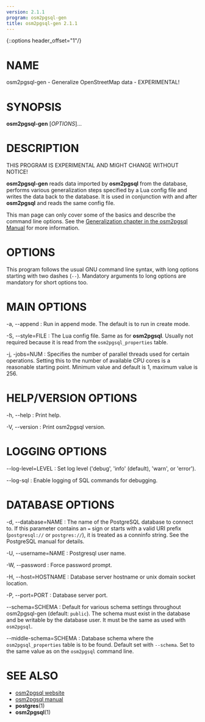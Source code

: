 ```yaml
---
version: 2.1.1
program: osm2pgsql-gen
title: osm2pgsql-gen 2.1.1
---
```

{::options header_offset="1"/}

# NAME

osm2pgsql-gen - Generalize OpenStreetMap data - EXPERIMENTAL!

# SYNOPSIS

**osm2pgsql-gen** \[*OPTIONS*\]...

# DESCRIPTION

THIS PROGRAM IS EXPERIMENTAL AND MIGHT CHANGE WITHOUT NOTICE!

**osm2pgsql-gen** reads data imported by **osm2pgsql** from the database,
performs various generalization steps specified by a Lua config file and
writes the data back to the database. It is used in conjunction with and
after **osm2pgsql** and reads the same config file.

This man page can only cover some of the basics and describe the command line
options. See the [Generalization chapter in the osm2pgsql
Manual](https://osm2pgsql.org/doc/manual.html#generalization) for more
information.

# OPTIONS

This program follows the usual GNU command line syntax, with long options
starting with two dashes (`--`). Mandatory arguments to long options are
mandatory for short options too.

# MAIN OPTIONS

-a, \--append
:   Run in append mode. The default is to run in create mode.

-S, \--style=FILE
:   The Lua config file. Same as for **osm2pgsql**. Usually not required
    because it is read from the `osm2pgsql_properties` table.

-j, \-jobs=NUM
:   Specifies the number of parallel threads used for certain operations.
    Setting this to the number of available CPU cores is a reasonable starting
    point. Minimum value and default is 1, maximum value is 256.

# HELP/VERSION OPTIONS

-h, \--help
:   Print help.

-V, \--version
:   Print osm2pgsql version.

# LOGGING OPTIONS

\--log-level=LEVEL
:   Set log level ('debug', 'info' (default), 'warn', or 'error').

\--log-sql
:   Enable logging of SQL commands for debugging.

# DATABASE OPTIONS

-d, \--database=NAME
:   The name of the PostgreSQL database to connect to. If this parameter
    contains an `=` sign or starts with a valid URI prefix (`postgresql://` or
    `postgres://`), it is treated as a conninfo string. See the PostgreSQL
    manual for details.

-U, \--username=NAME
:   Postgresql user name.

-W, \--password
:   Force password prompt.

-H, \--host=HOSTNAME
:   Database server hostname or unix domain socket location.

-P, \--port=PORT
:   Database server port.

\--schema=SCHEMA
:   Default for various schema settings throughout osm2pgsql-gen
    (default: `public`). The schema must exist in the database and be writable
    by the database user. It must be the same as used with `osm2pgsql`.

\--middle-schema=SCHEMA
:   Database schema where the `osm2pgsql_properties` table is to be found.
    Default set with `--schema`. Set to the same value as on the `osm2pgsql`
    command line.

# SEE ALSO

* [osm2pgsql website](https://osm2pgsql.org)
* [osm2pgsql manual](https://osm2pgsql.org/doc/manual.html)
* **postgres**(1)
* **osm2pgsql**(1)

